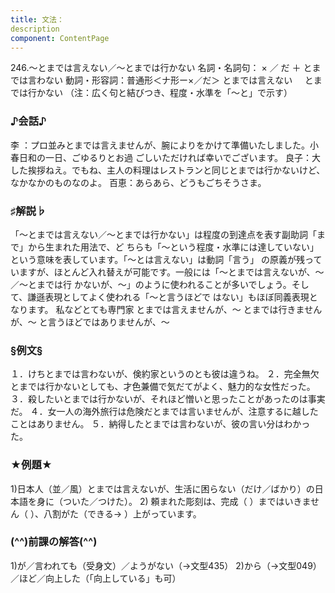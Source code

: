 ```yaml
---
title: 文法：
description
component: ContentPage
---
```



246.～とまでは言えない／～とまでは行かない
名詞・名詞句： × ／ だ ＋ とまでは言わない
動詞・形容詞：普通形＜ナ形ー×／だ＞ とまでは言えない
    とまでは行かない
（注：広く句と結びつき、程度・水準を「～と」で示す）
### ♪会話♪
李 ：プロ並みとまでは言えませんが、腕によりをかけて準備いたしました。小春日和の一日、ごゆるりとお過 ごしいただければ幸いでございます。 良子：大した挨拶ねえ。でもね、主人の料理はレストランと同じとまでは行かないけど、なかなかのものなのよ。 百恵：あらあら、どうもごちそうさま。
### ♯解説♭
「～とまでは言えない／～とまでは行かない」は程度の到達点を表す副助詞「まで」から生まれた用法で、ど ちらも「～という程度・水準には達していない」という意味を表しています。「～とは言えない」は動詞「言う」 の原義が残っていますが、ほとんど入れ替えが可能です。一般には「～とまでは言えないが、～／～とまでは行 かないが、～」のように使われることが多いでしょう。そして、謙遜表現としてよく使われる「～と言うほどで はない」もほぼ同義表現となります。
私などとても専門家 とまでは言えませんが、～ とまでは行きませんが、～ と言うほどではありませんが、～
### §例文§
１．けちとまでは言わないが、倹約家というのとも彼は違うね。
２．完全無欠とまでは行かないとしても、才色兼備で気だてがよく、魅力的な女性だった。
３．殺したいとまでは行かないが、それほど憎いと思ったことがあったのは事実だ。
４．女一人の海外旅行は危険だとまでは言いませんが、注意するに越したことはありません。
５．納得したとまでは言わないが、彼の言い分はわかった。
### ★例題★
1)日本人（並／風）とまでは言えないが、生活に困らない（だけ／ばかり）の日本語を身に（ついた／つけた）。
2) 頼まれた彫刻は、完成（ ）まではいきません（ ）、八割がた（できる→ ）上がっています。
### (^^)前課の解答(^^)
1)が／言われても（受身文）／ようがない（→文型435）
2)から（→文型049）／ほど／向上した（「向上している」も可）
